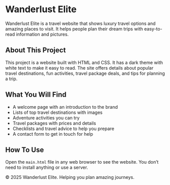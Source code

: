 # Wanderlust Elite

Wanderlust Elite is a travel website that shows luxury travel options and amazing places to visit. It helps people plan their dream trips with easy-to-read information and pictures.

## About This Project

This project is a website built with HTML and CSS. It has a dark theme with white text to make it easy to read. The site offers details about popular travel destinations, fun activities, travel package deals, and tips for planning a trip.

## What You Will Find

- A welcome page with an introduction to the brand
- Lists of top travel destinations with images
- Adventure activities you can try
- Travel packages with prices and details
- Checklists and travel advice to help you prepare
- A contact form to get in touch for help

## How To Use
Open the `main.html` file in any web browser to see the website. You don’t need to install anything or use a server.

© 2025 Wanderlust Elite. Helping you plan amazing journeys.
